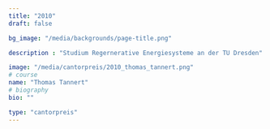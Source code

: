 ```yaml
---
title: "2010"
draft: false

bg_image: "/media/backgrounds/page-title.png"

description : "Studium Regernerative Energiesysteme an der TU Dresden"

image: "/media/cantorpreis/2010_thomas_tannert.png"
# course
name: "Thomas Tannert"
# biography
bio: ""

type: "cantorpreis"
---
```

